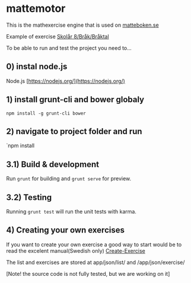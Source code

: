 # mattemotor

This is the mathexercise engine that is used on [matteboken.se](http://matteboken.se/)

Example of exercise [Skolår 8/Bråk/Bråktal](http://www.matteboken.se/lektioner/skolar-8/brak/braktal/uppgifter#/exercises/10993/11058)

To be able to run and test the project you need to...

## 0) instal node.js
Node.js [https://nodejs.org/](https://nodejs.org/)

## 1) install grunt-cli and bower globaly

`npm install -g grunt-cli bower`

## 2) navigate to project folder and run

`npm install

## 3.1) Build & development

Run `grunt` for building and `grunt serve` for preview.

## 3.2) Testing

Running `grunt test` will run the unit tests with karma.

## 4) Creating your own exercises

If you want to create your own exercise a good way to start would be to read the excelent manual(Swedish only) [Create-Exercise](Create-Exercise.md)

The list and exercises are stored at app/json/list/ and /app/json/exercise/


[Note! the source code is not fully tested, but we are working on it]
